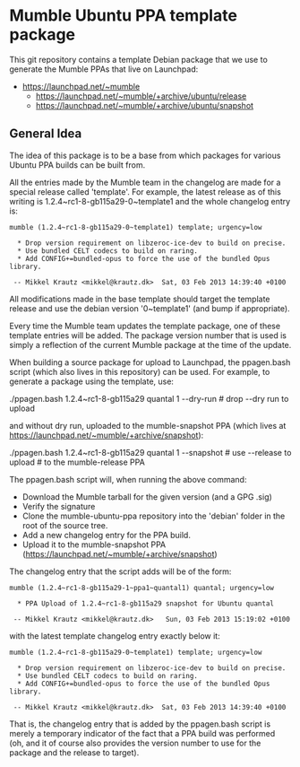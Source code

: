 # Mumble Ubuntu PPA template package

This git repository contains a template Debian package that we use to
generate the Mumble PPAs that live on Launchpad:

* <https://launchpad.net/~mumble>
  * <https://launchpad.net/~mumble/+archive/ubuntu/release>
  * <https://launchpad.net/~mumble/+archive/ubuntu/snapshot>

## General Idea

The idea of this package is to be a base from which packages for various
Ubuntu PPA builds can be built from.

All the entries made by the Mumble team in the changelog are made for
a special release called 'template'. For example, the latest release
as of this writing is 1.2.4~rc1-8-gb115a29-0~template1 and the whole
changelog entry is:

    mumble (1.2.4~rc1-8-gb115a29-0~template1) template; urgency=low

      * Drop version requirement on libzeroc-ice-dev to build on precise.
      * Use bundled CELT codecs to build on raring.
      * Add CONFIG+=bundled-opus to force the use of the bundled Opus library.

     -- Mikkel Krautz <mikkel@krautz.dk>  Sat, 03 Feb 2013 14:39:40 +0100

All modifications made in the base template should target the template release
and use the debian version '0~template1' (and bump if appropriate).

Every time the Mumble team updates the template package, one of these template
entries will be added. The package version number that is used is simply a
reflection of the current Mumble package at the time of the update.

When building a source package for upload to Launchpad, the ppagen.bash script
(which also lives in this repository) can be used. For example, to generate
a package using the template, use:

 ./ppagen.bash 1.2.4~rc1-8-gb115a29 quantal 1 --dry-run  # drop --dry run to upload

and without dry run, uploaded to the mumble-snapshot PPA
(which lives at <https://launchpad.net/~mumble/+archive/snapshot>):

 ./ppagen.bash 1.2.4~rc1-8-gb115a29 quantal 1 --snapshot  # use --release to upload
                                                          # to the mumble-release PPA

The ppagen.bash script will, when running the above command:

* Download the Mumble tarball for the given version (and a GPG .sig)
* Verify the signature
* Clone the mumble-ubuntu-ppa repository into the 'debian' folder
  in the root of the source tree.
* Add a new changelog entry for the PPA build.
* Upload it to the mumble-snapshot PPA (<https://launchpad.net/~mumble/+archive/snapshot>)

The changelog entry that the script adds will be of the form:

    mumble (1.2.4~rc1-8-gb115a29-1~ppa1~quantal1) quantal; urgency=low

      * PPA Upload of 1.2.4~rc1-8-gb115a29 snapshot for Ubuntu quantal

     -- Mikkel Krautz <mikkel@krautz.dk>   Sun, 03 Feb 2013 15:19:02 +0100

with the latest template changelog entry exactly below it:

    mumble (1.2.4~rc1-8-gb115a29-0~template1) template; urgency=low

      * Drop version requirement on libzeroc-ice-dev to build on precise.
      * Use bundled CELT codecs to build on raring.
      * Add CONFIG+=bundled-opus to force the use of the bundled Opus library.

     -- Mikkel Krautz <mikkel@krautz.dk>  Sat, 03 Feb 2013 14:39:40 +0100

That is, the changelog entry that is added by the ppagen.bash script is merely
a temporary indicator of the fact that a PPA build was performed (oh, and it of
course also provides the version number to use for the package and the release
to target).
